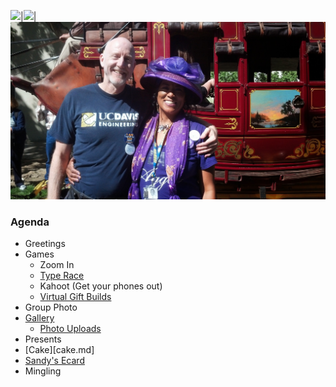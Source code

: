 ![]({{site.baseurl}}/images/IMG_20130518_184405_048.jpg)|![]({{site.baseurl}}/images/IMG_20140213_174756_012.jpg)|![](images/IMG_20140412_104420_720.jpg)

### Agenda

* Greetings
* Games
  * Zoom In
  * [Type Race][typerace]
  * Kahoot (Get your phones out)
  * [Virtual Gift Builds][vgifts]
* Group Photo
* [Gallery](gallery.md)
  * [Photo Uploads][phalbum]
* Presents
* [Cake][cake.md]
* [Sandy's Ecard][ecard]
* Mingling

[billiards]: https://www.crazygames.com/game/8-ball-billiards-classic
[mspacman]: https://www.playemulator.com/sega-online/ms-pac-man-genesis/
[cards]: http://playingcards.io/
[racing]: https://www.playemulator.com/gba-online/gt-advance-2-rally-racing/
[typerace]: https://www.keyhero.com/custom-typing-test/ "Custom text"
[typerace2]: https://keyboard-racing.com/login.html
[vgifts]: https://docs.google.com/document/d/11lSyJbE3BVh7Mbw-7tZ8QAvXsFpth-59U9ak4EWgR7U/edit?usp=sharing
[phalbum]: https://docs.google.com/presentation/d/1nlLljkOzgDL2bF5cKcfEgJnLpnIguvxtniNIxVYuO_I/edit?usp=sharing
[ecard]: https://www.groupgreeting.com/sign/b62faa37a954c1a
